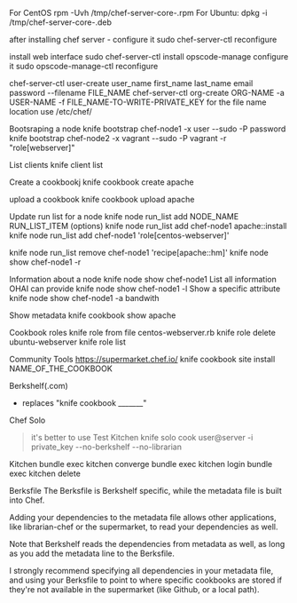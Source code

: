 For CentOS
rpm -Uvh /tmp/chef-server-core-<version>.rpm
For Ubuntu:
dpkg -i /tmp/chef-server-core-<version>.deb

after installing chef server - configure it
sudo chef-server-ctl reconfigure

install web interface
sudo chef-server-ctl install opscode-manage
configure it
sudo opscode-manage-ctl reconfigure

chef-server-ctl user-create user_name first_name last_name email password --filename FILE_NAME
chef-server-ctl org-create ORG-NAME -a USER-NAME -f FILE_NAME-TO-WRITE-PRIVATE_KEY
for the file name location use /etc/chef/

Bootsraping a node
knife bootstrap chef-node1 -x user --sudo -P password
knife bootstrap chef-node2 -x vagrant --sudo -P vagrant -r "role[webserver]"

List clients
knife client list

Create a cookbookj
knife cookbook create apache

upload a cookbook
knife cookbook upload apache

Update run list for a node
knife node run_list add NODE_NAME RUN_LIST_ITEM (options)
knife node run_list add chef-node1 apache::install 
knife node run_list add chef-node1 'role[centos-webserver]'

knife node run_list remove chef-node1 'recipe[apache::hm]'
knife node show chef-node1 -r 

Information about a node
knife node show chef-node1
List all information OHAI can provide
knife node show chef-node1 -l
Show a specific attribute
knife node show chef-node1 -a bandwith

Show metadata
knife cookbook show apache 


Cookbook roles
knife role from file centos-webserver.rb
knife role delete ubuntu-webserver
knife role list

Community Tools
https://supermarket.chef.io/
 knife cookbook site install NAME_OF_THE_COOKBOOK

Berkshelf(.com)
 - replaces "knife cookbook _______"

 Chef Solo

> it's better to use Test Kitchen
knife solo cook user@server  -i private_key --no-berkshelf --no-librarian

Kitchen
bundle exec kitchen converge 
bundle exec kitchen login
bundle exec kitchen delete

Berksfile
The Berksfile is Berkshelf specific, while the metadata file is built into Chef.

Adding your dependencies to the metadata file allows other applications, like librarian-chef or the supermarket, to read your dependencies as well.

Note that Berkshelf reads the dependencies from metadata as well, as long as you add the metadata line to the Berksfile.

I strongly recommend specifying all dependencies in your metadata file, and using your Berksfile to point to where specific cookbooks are stored if they're not available in the supermarket (like Github, or a local path).

